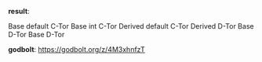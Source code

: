 **result**:
 
Base default C-Tor
Base int C-Tor
Derived default C-Tor
Derived D-Tor
Base D-Tor
Base D-Tor
 
**godbolt**: https://godbolt.org/z/4M3xhnfzT
